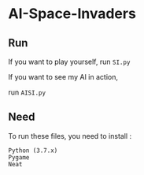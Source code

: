 # AI-Space-Invaders

## Run

If you want to play yourself, run ```SI.py```

If you want to see my AI in action, 

run ```AISI.py```

## Need

To run these files, you need to install :

```
Python (3.7.x)
Pygame
Neat
```

